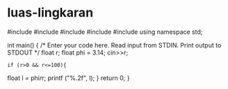 # luas-lingkaran
#include <cmath>
#include <cstdio>
#include <vector>
#include <iostream>
#include <algorithm>
using namespace std;


int main() {
    /* Enter your code here. Read input from STDIN. Print output to STDOUT */
    float r;
    float phi = 3.14;
    cin>>r;
    
    if (r>0 && r<=100){
   float l = phi*r*r;
   printf ("%.2f", l);
}
    return 0;
}

